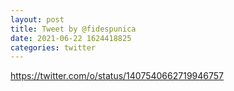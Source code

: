 ```yaml
--- 
layout: post 
title: Tweet by @fidespunica 
date: 2021-06-22 1624418825 
categories: twitter 
--- 
```

https://twitter.com/o/status/1407540662719946757